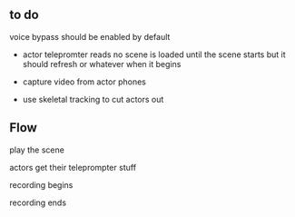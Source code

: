 ## to do

voice bypass should be enabled by default

- actor telepromter reads no scene is loaded until the scene starts but it should refresh or whatever when it begins

- capture video from actor phones

- use skeletal tracking to cut actors out

## Flow

play the scene

actors get their teleprompter stuff

recording begins

recording ends
